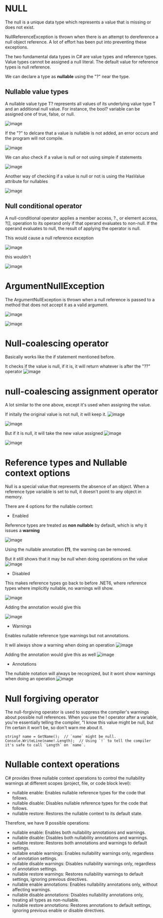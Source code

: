 # NULL

The null is a unique data type which represents a value that is missing or does not exist.

NullReferenceException is thrown when there is an attempt to dereference a null object reference. A lot of effort has been put into preventing these exceptions.

The two fundamental data types in C# are value types and reference types. Value types cannot be assigned a null literal. The default value for reference types is null reference.

We can declare a type as **nullable** using the "?" near the type.
## Nullable value types

A nullable value type T? represents all values of its underlying value type T and an additional null value. For instance, the bool? variable can be assigned one of true, false, or null.

![image](https://github.com/user-attachments/assets/a66d38eb-90c9-448f-87b1-9163c6c0e784)

If the "?" to delcare that a value is nullable is not added, an error occurs and the program will not compile.

![image](https://github.com/user-attachments/assets/107e21f0-8641-4426-8738-a53c36bae53a)

We can also check if a value is null or not using simple if statements

![image](https://github.com/user-attachments/assets/91d2fed0-a069-47c1-9edd-377df9895c01)

Another way of checking if a value is null or not is using the HasValue attribute for nullables

![image](https://github.com/user-attachments/assets/4d0874ec-5947-4d12-a250-ae0e2d4cfea9)

## Null conditional operator

A null-conditional operator applies a member access, ?., or element access, ?[], operation to its operand only if that operand evaluates to non-null. If the operand evaluates to null, the result of applying the operator is null.

This would cause a null reference exception

![image](https://github.com/user-attachments/assets/5f2b0183-0b99-4801-b1ce-c0d35e5d85ae)

this wouldn't

![image](https://github.com/user-attachments/assets/96fb91aa-98ce-4d9a-9365-d4d523316740)

# ArgumentNullException

The ArgumentNullException is thrown when a null reference is passed to a method that does not accept it as a valid argument.

![image](https://github.com/user-attachments/assets/14980848-8c00-4795-a927-c589be80772b)

![image](https://github.com/user-attachments/assets/82dee6ba-5015-4e91-bade-fce38bda545a)

# Null-coalescing operator

Basically works like the if statement mentioned before.

It checks if the value is null, if it is, it will return whatever is after the "??" operator
![image](https://github.com/user-attachments/assets/7b24ec0e-2d23-4a68-be99-802df8ae0824)


# null-coalescing assignment operator

A lot similar to the one above, except it's used when assigning the value.

If initally the original value is not null, it will keep it.
![image](https://github.com/user-attachments/assets/ece002c0-e102-4a59-95c0-11c3d14a68f4)

![image](https://github.com/user-attachments/assets/dce77edb-6ec3-4109-82c2-d499dbb38af0)

But if it is null, it will take the new value assigned
![image](https://github.com/user-attachments/assets/82adb03e-92d7-4093-99d9-714e29554b91)

![image](https://github.com/user-attachments/assets/3f4ff6ac-f2c0-4e04-ae71-bbdf3251fe42)

# Reference types and Nullable context options

Null is a special value that represents the absence of an object. When a reference type variable is set to null, it doesn't point to any object in memory.

There are 4 options for the nullable context:

- Enabled

Reference types are treated as **non nullable** by default, which is why it issues a **warning**

![image](https://github.com/user-attachments/assets/eaacc605-f9bf-4cfb-8f41-50930015849b)

Using the nullable annotation **(?)**, the warning can be removed.

But it still shows that it may be null when doing operations on the value
![image](https://github.com/user-attachments/assets/e8eed0c7-967c-49f8-aacb-ce54ae26b776)

- Disabled

This makes reference types go back to before .NET6, where reference types where implicitly nullable, no warnings will show.

![image](https://github.com/user-attachments/assets/8c17a440-bda7-4d93-8d3b-8a6b8bbb8a38)

Adding the annotation would give this

![image](https://github.com/user-attachments/assets/33de8f6a-b8af-4685-b0fd-0f0fab9d932d)

- Warnings

Enables nullable reference type warnings but not annotations.

It will always show a warning when doing an operation
![image](https://github.com/user-attachments/assets/cfbd13d8-1663-4def-b499-8a8f09377318)

Adding the annotation would give this as well
![image](https://github.com/user-attachments/assets/a2b025fd-623b-40ed-936d-3a4ebb8e8e36)

- Annotations

The nullable notation will always be recognized, but it wont show warnings when doing an operation
![image](https://github.com/user-attachments/assets/3c5c71cf-f50c-455f-85e5-eb9697db893b)

# Null forgiving operator

The null-forgiving operator is used to suppress the compiler's warnings about possible null references. When you use the ! operator after a variable, you're essentially telling the compiler, "I know this value might be null, but I’m certain it won’t be, so don't warn me about it.

```
string? name = GetName();  // `name` might be null.
Console.WriteLine(name!.Length);  // Using `!` to tell the compiler it's safe to call `Length` on `name`.
```

# Nullable context operations

C# provides three nullable context operations to control the nullability warnings at different scopes (project, file, or code block level):

- nullable enable: Enables nullable reference types for the code that follows.
- nullable disable: Disables nullable reference types for the code that follows.
- nullable restore: Restores the nullable context to its default state.

Therefore, we have 9 possible operations:

- nullable enable:	Enables both nullability annotations and warnings.
- nullable disable:	Disables both nullability annotations and warnings.
- nullable restore:	Restores both annotations and warnings to default settings.
- nullable enable warnings:	Enables nullability warnings only, regardless of annotation settings.
- nullable disable warnings:	Disables nullability warnings only, regardless of annotation settings.
- nullable restore warnings:	Restores nullability warnings to default settings, ignoring previous directives.
- nullable enable annotations:	Enables nullability annotations only, without affecting warnings.
- nullable disable annotations:	Disables nullability annotations only, treating all types as non-nullable.
- nullable restore annotations:	Restores annotations to default settings, ignoring previous enable or disable directives.
